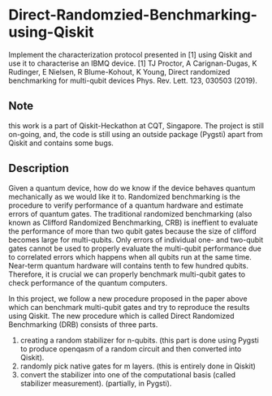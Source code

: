 # Direct-Randomzied-Benchmarking-using-Qiskit
Implement the characterization protocol presented in [1] using Qiskit and use it to characterise an IBMQ device. [1] TJ Proctor, A Carignan-Dugas, K Rudinger, E Nielsen, R Blume-Kohout, K Young, Direct randomized benchmarking for multi-qubit devices Phys. Rev. Lett. 123, 030503 (2019).

## Note 
this work is a part of Qiskit-Heckathon at CQT, Singapore. The project is still on-going, and, the code is still using an outside package (Pygsti) apart from Qiskit and contains some bugs.

## Description 
Given a quantum device, how do we know if the device behaves quantum mechanically as we would like it to. Randomized benchmarking is the procedure to verify performance of a quantum hardware and estimate errors of quantum gates. The traditional randomized benchmarking (also known as Clifford Randomized Benchmarking, CRB) is ineffient to evaluate the performance of more than two qubit gates because the size of clifford becomes large for multi-qubits. Only errors of individual one- and two-qubit gates cannot be used to properly evaluate the multi-qubit performance due to correlated errors which happens when all qubits run at the same time. Near-term quantum hardware will contains tenth to few hundred qubits. Therefore, it is crucial we can properly benchmark multi-qubit gates to check performance of the quantum computers.

In this project, we follow a new procedure proposed in the paper above which can benchmark multi-qubit gates and try to reproduce the results using Qiskit. The new procedure which is called Direct Randomized Benchmarking (DRB) consists of three parts.
1. creating a random stabilizer for n-qubits. (this part is done using Pygsti to produce openqasm of a random circuit and then converted into Qiskit). 
2. randomly pick native gates for m layers. (this is entirely done in Qiskit)
3. convert the stabilizer into one of the computational basis (called stabilizer measurement). (partially, in Pygsti).
